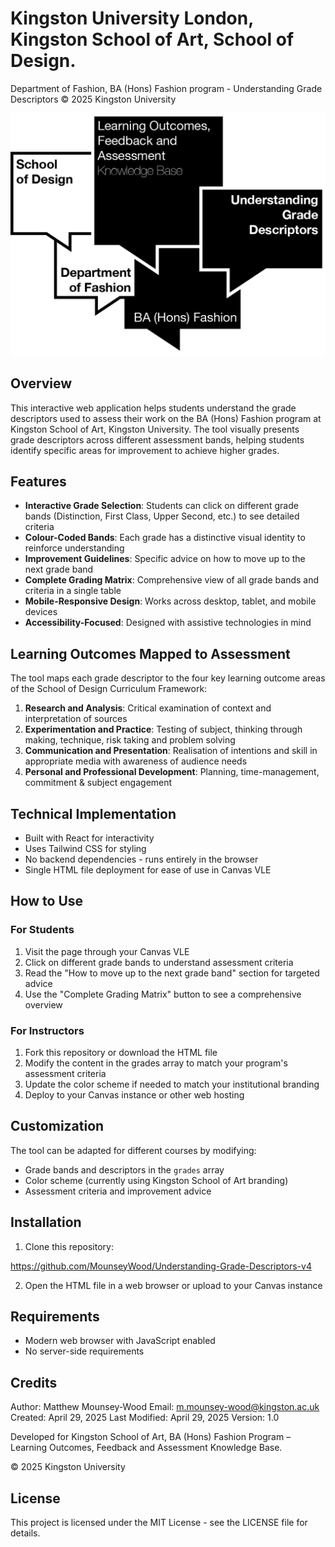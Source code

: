 # Kingston University London, Kingston School of Art, School of Design.
Department of Fashion, BA (Hons) Fashion program - Understanding Grade Descriptors
© 2025 Kingston University

![KSA Understanding Grade Descriptors](understanding_grade_descriptors_BA_Fashion.png)

## Overview

This interactive web application helps students understand the grade descriptors used to assess their work on the BA (Hons) Fashion program at Kingston School of Art, Kingston University. The tool visually presents grade descriptors across different assessment bands, helping students identify specific areas for improvement to achieve higher grades.

## Features

- **Interactive Grade Selection**: Students can click on different grade bands (Distinction, First Class, Upper Second, etc.) to see detailed criteria
- **Colour-Coded Bands**: Each grade has a distinctive visual identity to reinforce understanding
- **Improvement Guidelines**: Specific advice on how to move up to the next grade band
- **Complete Grading Matrix**: Comprehensive view of all grade bands and criteria in a single table
- **Mobile-Responsive Design**: Works across desktop, tablet, and mobile devices
- **Accessibility-Focused**: Designed with assistive technologies in mind

## Learning Outcomes Mapped to Assessment

The tool maps each grade descriptor to the four key learning outcome areas of the School of Design Curriculum Framework:

1. **Research and Analysis**: Critical examination of context and interpretation of sources
2. **Experimentation and Practice**: Testing of subject, thinking through making, technique, risk taking and problem solving
3. **Communication and Presentation**: Realisation of intentions and skill in appropriate media with awareness of audience needs
4. **Personal and Professional Development**: Planning, time-management, commitment & subject engagement

## Technical Implementation

- Built with React for interactivity
- Uses Tailwind CSS for styling
- No backend dependencies - runs entirely in the browser
- Single HTML file deployment for ease of use in Canvas VLE

## How to Use

### For Students

1. Visit the page through your Canvas VLE
2. Click on different grade bands to understand assessment criteria
3. Read the "How to move up to the next grade band" section for targeted advice
4. Use the "Complete Grading Matrix" button to see a comprehensive overview

### For Instructors

1. Fork this repository or download the HTML file
2. Modify the content in the grades array to match your program's assessment criteria
3. Update the color scheme if needed to match your institutional branding
4. Deploy to your Canvas instance or other web hosting

## Customization

The tool can be adapted for different courses by modifying:

- Grade bands and descriptors in the `grades` array
- Color scheme (currently using Kingston School of Art branding)
- Assessment criteria and improvement advice

## Installation

1. Clone this repository:

https://github.com/MounseyWood/Understanding-Grade-Descriptors-v4

2. Open the HTML file in a web browser or upload to your Canvas instance

## Requirements

- Modern web browser with JavaScript enabled
- No server-side requirements

## Credits

Author: Matthew Mounsey-Wood
Email: m.mounsey-wood@kingston.ac.uk
Created: April 29, 2025
Last Modified: April 29, 2025
Version: 1.0

Developed for Kingston School of Art, BA (Hons) Fashion Program – Learning Outcomes, Feedback and Assessment Knowledge Base.

© 2025 Kingston University

## License

This project is licensed under the MIT License - see the LICENSE file for details.